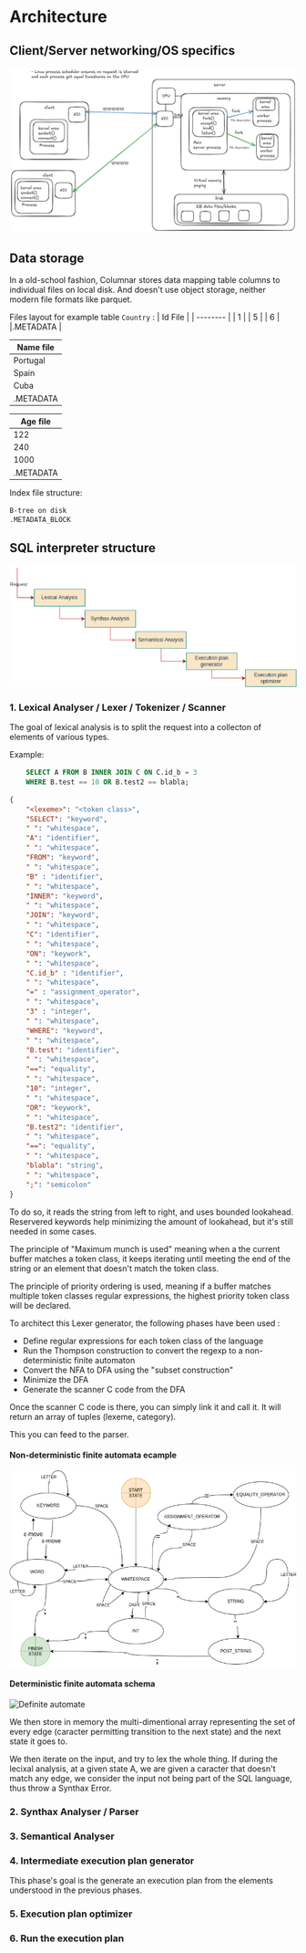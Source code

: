 # Architecture

## Client/Server networking/OS specifics


![Network](network.png)

## Data storage

In a old-school fashion, Columnar stores data mapping table columns to individual files
on local disk.
And doesn't use object storage, neither modern file formats like parquet.

Files layout for example table `Country` : 
| Id File  | 
| -------- |
| 1        | 
| 5        | 
| 6        |  
|.METADATA |

| Name file| 
| -------- |
| Portugal | 
| Spain    | 
| Cuba     |  
|.METADATA |

| Age file | 
| -------- |
| 122      | 
| 240      | 
| 1000     |  
|.METADATA |


Index file structure:
```
B-tree on disk
.METADATA_BLOCK
```


## SQL interpreter structure
![Interpreter](interpreter.drawio.png)

### 1. Lexical Analyser / Lexer / Tokenizer / Scanner
 The goal of lexical analysis is to split the request into a collecton of elements of various types.

Example:

```sql
    SELECT A FROM B INNER JOIN C ON C.id_b = 3
    WHERE B.test == 10 OR B.test2 == blabla;
```

```json
{
    "<lexeme>": "<token class>",
    "SELECT": "keyword",
    " ": "whitespace",
    "A": "identifier",
    " ": "whitespace",
    "FROM": "keyword",
    " ": "whitespace",
    "B" : "identifier",
    " ": "whitespace",
    "INNER": "keyword",
    " ": "whitespace",
    "JOIN": "keyword",
    " ": "whitespace",
    "C": "identifier",
    " ": "whitespace",
    "ON": "keywork",
    " ": "whitespace",
    "C.id_b" : "identifier",
    " ": "whitespace",
    "=" : "assignment_operator",
    " ": "whitespace",
    "3" : "integer",
    " ": "whitespace",
    "WHERE": "keyword",
    " ": "whitespace",
    "B.test": "identifier",
    " ": "whitespace",
    "==": "equality",
    " ": "whitespace",
    "10": "integer",
    " ": "whitespace",
    "OR": "keywork",
    " ": "whitespace",
    "B.test2": "identifier",
    " ": "whitespace",
    "==": "equality",
    " ": "whitespace",
    "blabla": "string",
    " ": "whitespace",
    ";": "semicolon"
}
```

To do so, it reads the string from left to right, and uses bounded lookahead. Reservered keywords help minimizing the
amount of lookahead, but it's still needed in some cases.

The principle of "Maximum munch is used" meaning when a the current buffer matches a token class, it keeps iterating
until meeting the end of the string or an element that doesn't match the token class.

The principle of priority ordering is used, meaning if a buffer matches multiple token classes regular expressions,
the highest priority token class will be declared.

To architect this Lexer generator, the following phases have been used :

- Define regular expressions for each token class of the language
- Run the Thompson construction to convert the regexp to a non-deterministic finite automaton
- Convert the NFA to DFA using the "subset construction"
- Minimize the DFA
- Generate the scanner C code from the DFA

Once the scanner C code is there, you can simply link it and call it. It will return 
an array of tuples (lexeme, category).

This you can feed to the parser.

#### **Non-deterministic finite automata ecample**
![Non-definite automata](lexer-ndfa.drawio.png)

#### **Deterministic finite automata schema**
![Definite automate](lexer-dfa.drawio.png)

We then store in memory the multi-dimentional array representing the set
of every edge (caracter permitting transition to the next state) and the next
state it goes to.

We then iterate on the input, and try to lex the whole thing.
If during the lecixal analysis, at a given state A, we are given a caracter
that doesn't match any edge, we consider the input not being part of the SQL
language, thus throw a Synthax Error.


### 2. Synthax Analyser / Parser

### 3. Semantical Analyser

### 4. Intermediate execution plan generator
 This phase's goal is the generate an execution plan from the elements understood in the previous phases.

### 5. Execution plan optimizer

### 6. Run the execution plan

